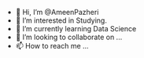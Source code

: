 - 👋 Hi, I’m @AmeenPazheri
- 👀 I’m interested in Studying.
- 🌱 I’m currently learning Data Science
- 💞️ I’m looking to collaborate on ...
- 📫 How to reach me ...

<!---
AmeenPazheri/AmeenPazheri is a ✨ special ✨ repository because its `README.md` (this file) appears on your GitHub profile.
You can click the Preview link to take a look at your changes.
--->
